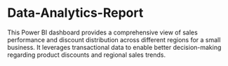 # Data-Analytics-Report
 This Power BI dashboard provides a comprehensive view of sales performance and discount distribution across different regions for a small business. It leverages transactional data to enable better decision-making regarding product discounts and regional sales trends.
